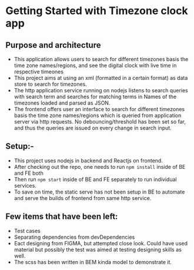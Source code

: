 # Getting Started with Timezone clock app

## Purpose and architecture
* This application allows users to search for different timezones basis the time zone names/regions, and see the digital clock with live time in respective timeones
* This project aims at using an xml (formatted in a certain format) as data store to search for timezones.
* The http application service running on nodejs listens to search queries with search term and searches for matching terms in Names of the timezones loaded and parsed as JSON.
* The frontend offers user an interface to search for different timezones basis the time zone names/regions which is queried from application server via http requests. No debouncing/threshold has been set so far, and thus the queries are issued on every change in search input.

## Setup:-
* This project uses nodejs in backend and Reactjs on frontend.
* After checking out the repo, one needs to run `npm install` inside of BE and FE both 
* Then run `npm start` inside of BE and FE separately to run individual services.
* To save on time, the static serve has not been setup in BE to automate and serve the builds of frontend from same http service.

##  Few items that have been left:
* Test cases
* Separating dependencies from devDependencies
* Eact designing from FIGMA, but attempted close look. Could have used material but possibly the test was aimed at testing designing skills as well.
* The scss has been written in BEM kinda model to demonstrate it.